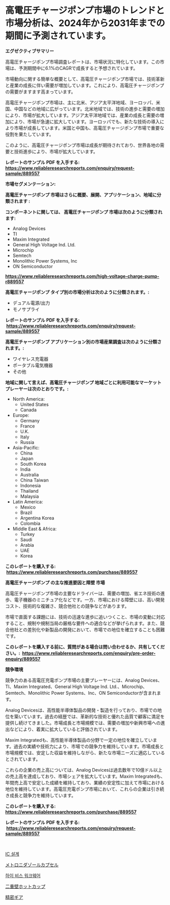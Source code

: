 <p><h1>高電圧チャージポンプ市場のトレンドと市場分析は、2024年から2031年までの期間に予測されています。</h1></p><p><strong>エグゼクティブサマリー</strong></p>
<p><p>高電圧チャージポンプ市場調査レポートは、市場状況に特化しています。この市場は、予測期間中に6.1%のCAGRで成長すると予想されています。</p><p>市場動向に関する簡単な概要として、高電圧チャージポンプ市場では、技術革新と産業の成長に伴い需要が増加しています。これにより、高電圧チャージポンプの需要がますます高まっています。</p><p>高電圧チャージポンプ市場は、主に北米、アジア太平洋地域、ヨーロッパ、米国、中国などの地域に広がっています。北米地域では、技術の進歩と需要の増加により、市場が拡大しています。アジア太平洋地域では、産業の成長と需要の増加により、市場が急速に拡大しています。ヨーロッパでも、新たな技術の導入により市場が成長しています。米国と中国も、高電圧チャージポンプ市場で重要な役割を果たしています。</p><p>このように、高電圧チャージポンプ市場は成長が期待されており、世界各地の需要と技術進歩により、市場が拡大しています。</p></p>
<p><strong>レポートのサンプル PDF を入手する: <a href="https://www.reliableresearchreports.com/enquiry/request-sample/889557">https://www.reliableresearchreports.com/enquiry/request-sample/889557</a></strong></p>
<p><strong>市場セグメンテーション:</strong></p>
<p><strong> 高電圧チャージポンプ 市場はさらに概要、展開、アプリケーション、地域に分類されます :</strong></p>
<p><strong>コンポーネントに関しては、 高電圧チャージポンプ 市場は次のように分類されます: &nbsp;</strong></p>
<p><ul><li>Analog Devices</li><li>TI</li><li>Maxim Integrated</li><li>General High Voltage Ind. Ltd.</li><li>Microchip</li><li>Semtech</li><li>Monolithic Power Systems, Inc</li><li>ON Semiconductor</li></ul></p>
<p><strong><a href="https://www.reliableresearchreports.com/high-voltage-charge-pump-r889557">https://www.reliableresearchreports.com/high-voltage-charge-pump-r889557</a></strong></p>
<p><strong> 高電圧チャージポンプ タイプ別の市場分析は次のように分類されます。:</strong></p>
<p><ul><li>デュアル電源/出力</li><li>モノサプライ</li></ul></p>
<p><strong>レポートのサンプル PDF を入手する: &nbsp;<a href="https://www.reliableresearchreports.com/enquiry/request-sample/889557">https://www.reliableresearchreports.com/enquiry/request-sample/889557</a></strong></p>
<p><strong> 高電圧チャージポンプ アプリケーション別の市場産業調査は次のように分類されます。:</strong></p>
<p><ul><li>ワイヤレス充電器</li><li>ポータブル電気機器</li><li>その他</li></ul></p>
<p><strong>地域に関して言えば、高電圧チャージポンプ 地域ごとに利用可能なマーケットプレーヤーは次のとおりです。:</strong></p>
<p><ul>
    <li>
        North America:
        <ul>
            <li>United States</li>
            <li>Canada</li>
        </ul>
    </li>
    <li>
        Europe:
        <ul>
            <li>Germany</li>
            <li>France</li>
            <li>U.K.</li>
            <li>Italy</li>
            <li>Russia</li>
        </ul>
    </li>
    <li>
        Asia-Pacific:
        <ul>
            <li>China</li>
            <li>Japan</li>
            <li>South Korea</li>
            <li>India</li>
            <li>Australia</li>
            <li>China Taiwan</li>
            <li>Indonesia</li>
            <li>Thailand</li>
            <li>Malaysia</li>
        </ul>
    </li>
    <li>
        Latin America:
        <ul>
            <li>Mexico</li>
            <li>Brazil</li>
            <li>Argentina Korea</li>
            <li>Colombia</li>
        </ul>
    </li>
    <li>
        Middle East & Africa:
        <ul>
            <li>Turkey</li>
            <li>Saudi</li>
            <li>Arabia</li>
            <li>UAE</li>
            <li>Korea</li>
        </ul>
    </li>
    </ul></p>
<p><strong>このレポートを購入する: &nbsp;<a href="https://www.reliableresearchreports.com/purchase/889557">https://www.reliableresearchreports.com/purchase/889557</a></strong></p>
<p><strong>高電圧チャージポンプ の主な推進要因と障壁 市場</strong></p>
<p><p>高電圧チャージポンプ市場の主要なドライバーは、需要の増加、省エネ技術の進歩、電子機器のミニチュア化などです。一方、市場における障壁には、高い開発コスト、技術的な複雑さ、競合他社との競争などがあります。</p><p>市場で直面する課題には、技術の迅速な進歩に追いつくこと、市場の変動に対応すること、規制や規制当局の厳格な要件への適合などが挙げられます。また、競合他社との差別化や新製品の開発において、市場での地位を確立することも困難です。</p></p>
<p><strong>このレポートを購入する前に、質問がある場合は問い合わせるか、共有してください。:&nbsp; <a href="https://www.reliableresearchreports.com/enquiry/pre-order-enquiry/889557">https://www.reliableresearchreports.com/enquiry/pre-order-enquiry/889557</a></strong></p>
<p><strong>競争環境</strong></p>
<p><p>競争力のある高電圧充電ポンプ市場の主要プレーヤーには、Analog Devices、TI、Maxim Integrated、General High Voltage Ind. Ltd.、Microchip、Semtech、Monolithic Power Systems、Inc、ON Semiconductorが含まれます。</p><p>Analog Devicesは、高性能半導体製品の開発・製造を行っており、市場での地位を築いています。過去の経歴では、革新的な技術と優れた品質で顧客に満足を提供し続けてきました。市場成長と市場規模では、需要の増加や新興市場への進出などにより、着実に拡大していると評価されています。</p><p>Maxim Integratedも、高性能半導体製品の分野で一定の地位を確立しています。過去の実績や技術力により、市場での競争力を維持しています。市場成長と市場規模では、安定した収益を維持しながら、新たな市場ニーズに適応しているとされています。</p><p>これらの企業の売上高については、Analog Devicesは過去数年で10億ドル以上の売上高を達成しており、市場シェアを拡大しています。Maxim Integratedも、年間売上高で安定した成績を維持しており、業績の安定性に加えて市場における地位を維持しています。高電圧充電ポンプ市場において、これらの企業は引き続き成長と競争力を維持しています。</p></p>
<p><strong>このレポートを購入する: &nbsp; <a href="https://www.reliableresearchreports.com/purchase/889557">https://www.reliableresearchreports.com/purchase/889557</a></strong></p>
<p><strong>レポートのサンプル PDF を入手する: &nbsp;<a href="https://www.reliableresearchreports.com/enquiry/request-sample/889557">https://www.reliableresearchreports.com/enquiry/request-sample/889557</a></strong><strong></strong></p>
<p>&nbsp;</p>
<p><p><a href="https://medium.com/@allisonkreiger/ic-%EB%94%94%EC%9E%90%EC%9D%B8-%EC%8B%9C%EC%9E%A5-%EB%B6%84%EC%84%9D-%EA%B8%80%EB%A1%9C%EB%B2%8C-%EC%82%B0%EC%97%85-%EC%A0%84%EB%A7%9D-%EB%B0%8F-%EC%98%88%EC%B8%A1-2024%EB%85%84%EB%B6%80%ED%84%B0-2031%EB%85%84%EA%B9%8C%EC%A7%80-f5e429c7653e">IC 설계</a></p><p><a href="https://medium.com/@phillipbarnett65/%E3%83%A1%E3%83%88%E3%83%AD%E3%83%8B%E3%83%80%E3%82%BE%E3%83%BC%E3%83%AB%E3%82%AB%E3%83%97%E3%82%BB%E3%83%AB%E5%B8%82%E5%A0%B4%E6%8C%87%E6%A8%99%E3%81%AE%E8%A7%A3%E8%AA%AD-%E5%B8%82%E5%A0%B4%E3%82%B7%E3%82%A7%E3%82%A2-%E3%83%88%E3%83%AC%E3%83%B3%E3%83%89-%E6%88%90%E9%95%B7%E3%83%91%E3%82%BF%E3%83%BC%E3%83%B3-f86b4facc549">メトロニダゾールカプセル</a></p><p><a href="https://medium.com/@jenniferstanley2022/%EC%95%88%EC%A0%84-%EC%9E%91%EC%97%85%EB%B3%B5-%EC%8B%9C%EC%9E%A5-%EB%B6%84%EC%84%9D-%EC%97%B0%ED%8F%89%EA%B7%A0%EC%84%B1%EC%9E%A5%EC%9C%A8-%EC%8B%9C%EC%9E%A5-%EC%84%B8%EB%B6%84%ED%99%94-%EB%B0%8F-%EA%B8%80%EB%A1%9C%EB%B2%8C-%EC%82%B0%EC%97%85-%EA%B0%9C%EC%9A%94-2fcd27b1d03a">하이 비스 워크웨어</a></p><p><a href="https://medium.com/@madelynhowe2023/%E3%83%80%E3%83%96%E3%83%AB%E5%A3%81%E3%83%9B%E3%83%83%E3%83%88%E3%82%AB%E3%83%83%E3%83%97%E5%B8%82%E5%A0%B4%E5%88%86%E6%9E%90-%E3%81%9D%E3%81%AEcagr-%E5%B8%82%E5%A0%B4%E3%82%BB%E3%82%B0%E3%83%A1%E3%83%B3%E3%83%86%E3%83%BC%E3%82%B7%E3%83%A7%E3%83%B3-%E3%81%8A%E3%82%88%E3%81%B3%E3%82%B0%E3%83%AD%E3%83%BC%E3%83%90%E3%83%AB%E6%A5%AD%E7%95%8C%E3%81%AE%E6%A6%82%E8%A6%81-56f0c7714bbd">二重壁ホットカップ</a></p><p><a href="https://github.com/nemesis2824/Market-Research-Report-List-1/blob/main/862113723595.md">精密ギア</a></p></p>